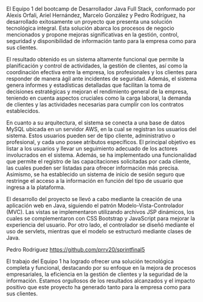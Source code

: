 El Equipo 1 del bootcamp de Desarrollador Java Full Stack, conformado por Alexis Orfali, Ariel Hernández, Marcelo González y Pedro Rodríguez, ha desarrollado exitosamente un proyecto que presenta una solución tecnológica integral. Esta solución abarca los procesos de negocio mencionados y propone mejoras significativas en la gestión, control, seguridad y disponibilidad de información tanto para la empresa como para sus clientes.

El resultado obtenido es un sistema altamente funcional que permite la planificación y control de actividades, la gestión de clientes, así como la coordinación efectiva entre la empresa, los profesionales y los clientes para responder de manera ágil ante incidentes de seguridad. Además, el sistema genera informes y estadísticas detalladas que facilitan la toma de decisiones estratégicas y mejoran el rendimiento general de la empresa, teniendo en cuenta aspectos cruciales como la carga laboral, la demanda de clientes y las actividades necesarias para cumplir con los contratos establecidos.

En cuanto a su arquitectura, el sistema se conecta a una base de datos MySQL ubicada en un servidor AWS, en la cual se registran los usuarios del sistema. Estos usuarios pueden ser de tipo cliente, administrativo o profesional, y cada uno posee atributos específicos. El principal objetivo es listar a los usuarios y llevar un seguimiento adecuado de los actores involucrados en el sistema. Además, se ha implementado una funcionalidad que permite el registro de las capacitaciones solicitadas por cada cliente, las cuales pueden ser listadas para ofrecer información más precisa. Asimismo, se ha establecido un sistema de inicio de sesión seguro que restringe el acceso a la información en función del tipo de usuario que ingresa a la plataforma.

El desarrollo del proyecto se llevó a cabo mediante la creación de una aplicación web en Java, siguiendo el patrón Modelo-Vista-Controlador (MVC). Las vistas se implementaron utilizando archivos JSP dinámicos, los cuales se complementaron con CSS Bootstrap y JavaScript para mejorar la experiencia del usuario. Por otro lado, el controlador se diseñó mediante el uso de servlets, mientras que el modelo se estructuró mediante clases de Java.

Pedro Rodriguez https://github.com/prrv20/sprintfinal5

El trabajo del Equipo 1 ha logrado ofrecer una solución tecnológica completa y funcional, destacando por su enfoque en la mejora de procesos empresariales, la eficiencia en la gestión de clientes y la seguridad de la información. Estamos orgullosos de los resultados alcanzados y el impacto positivo que este proyecto ha generado tanto para la empresa como para sus clientes.
